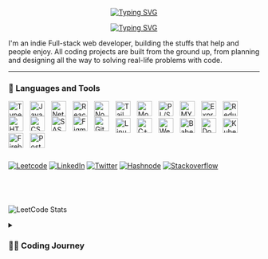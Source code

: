 <p align="center">   
  <a href="https://github.com/RushikeshGandhmal"><img src="https://readme-typing-svg.demolab.com?font=Fira+Code&weight=400&duration=0001&pause=1000&color=F7388D&center=true&width=435&lines=Rushikesh+Gandhmal" alt="Typing SVG" /></a>
  <p align="center">
  <a href="https://git.io/typing-svg"><img src="https://readme-typing-svg.demolab.com?font=Fira+Code&duration=4000&pause=1000&color=F7388D&center=true&width=435&lines=%F0%9F%92%BB+Full-stack+web+developer!;23%2B+years+of+professional+experience!;Always+learning+new+things!" alt="Typing SVG" /></a>  
</p>
</p>

I'm an indie Full-stack web developer, building the stuffs that help and people enjoy. All coding projects are built from the ground up, from planning and designing all the way to solving real-life problems with code.

---

### 🧰 Languages and Tools

<img align="left" alt="TypeScript" width="30px" style="padding-right:10px;" src="https://cdn.jsdelivr.net/gh/devicons/devicon/icons/typescript/typescript-plain.svg" />
<img align="left" alt="JavaScript" width="30px" style="padding-right:10px;" src="https://cdn.jsdelivr.net/gh/devicons/devicon/icons/javascript/javascript-plain.svg" />
<img align="left" alt="Netxjs" width="30px" style="padding-right:10px;" src="https://cdn.jsdelivr.net/gh/devicons/devicon/icons/nextjs/nextjs-original.svg" />
<img align="left" alt="React" width="30px" style="padding-right:10px;" src="https://cdn.jsdelivr.net/gh/devicons/devicon/icons/react/react-original.svg" />
<img align="left" alt="NodeJS" width="30px" style="padding-right:10px;" src="https://cdn.jsdelivr.net/gh/devicons/devicon/icons/nodejs/nodejs-original.svg" />
<img align="left" alt="Tailwind CSS" width="30px" style="padding-right:10px;" src="https://cdn.jsdelivr.net/npm/simple-icons@3.13.0/icons/tailwindcss.svg" />               
<img align="left" alt="MongoDB" width="30px" style="padding-right:10px;" src="https://raw.githubusercontent.com/danielcranney/readme-generator/main/public/icons/skills/mongodb-colored.svg" />
<img align="left" alt="PL/SQL" width="30px" style="padding-right:10px;" src="https://cdn.jsdelivr.net/npm/simple-icons@3.13.0/icons/postgresql.svg" />
<img align="left" alt="MY-SQL" width="30px" style="padding-right:10px;" src="https://img.icons8.com/fluent/50/000000/mysql-logo.png" />
<img align="left" alt="Express" width="30px" style="padding-right:10px;" src="https://raw.githubusercontent.com/danielcranney/readme-generator/main/public/icons/skills/express-colored-dark.svg" />
<img align="left" alt="Redux" width="30px" style="padding-right:10px;" src="https://raw.githubusercontent.com/danielcranney/readme-generator/main/public/icons/skills/redux-colored.svg" />
<img align="left" alt="HTML" width="30px" style="padding-right:10px;" src="https://cdn.jsdelivr.net/gh/devicons/devicon/icons/html5/html5-plain.svg" />
<img align="left" alt="CSS" width="30px" style="padding-right:10px;" src="https://cdn.jsdelivr.net/gh/devicons/devicon/icons/css3/css3-plain.svg" />
<img align="left" alt="SASS" width="30px" style="padding-right:10px;" src="https://cdn.jsdelivr.net/gh/devicons/devicon/icons/sass/sass-original.svg" />
<img align="left" alt="Figma" width="30px" style="padding-right:10px;" src="https://www.vectorlogo.zone/logos/figma/figma-icon.svg" />
<img align="left" alt="Git" width="30px" style="padding-right:10px;" src="https://cdn.jsdelivr.net/gh/devicons/devicon/icons/git/git-original.svg" /> <br/> <br/>
<img align="left" alt="Linux" width="30px" style="padding-right:10px;" src="https://cdn.jsdelivr.net/gh/devicons/devicon/icons/linux/linux-original.svg" />
<img align="left" alt="C++" width="30px" style="padding-right:10px;" src="https://cdn.jsdelivr.net/npm/simple-icons@3.13.0/icons/cplusplus.svg" />
<img align="left" alt="Webpack" width="30px" style="padding-right:10px;" src="https://raw.githubusercontent.com/danielcranney/readme-generator/main/public/icons/skills/webpack-colored.svg" />
<img align="left" alt="Babel" width="30px" style="padding-right:10px;" src="https://raw.githubusercontent.com/danielcranney/readme-generator/main/public/icons/skills/babel-colored-dark.svg" />

<img align="left" alt="Docker" width="30px" style="padding-right:10px;" src="https://cdn.jsdelivr.net/npm/simple-icons@3.13.0/icons/docker.svg" />
<img align="left" alt="Kubernetes" width="30px" style="padding-right:10px;" src="https://cdn.jsdelivr.net/npm/simple-icons@3.13.0/icons/kubernetes.svg" />

<img align="left" alt="Firebase" width="30px" style="padding-right:10px;" src="https://img.icons8.com/color/48/000000/firebase.png" />
<img align="left" alt="Postman" width="30px" style="padding-right:10px;" src="https://www.vectorlogo.zone/logos/getpostman/getpostman-icon.svg" />



<br />

#

<br/>

[![Leetcode](https://img.shields.io/badge/LeetCode-000000?style=for-the-badge&logo=LeetCode&logoColor=#d16c06)](https://leetcode.com/rushikeshgandhmal/)
[![LinkedIn](https://img.shields.io/badge/LinkedIn-0077B5?style=for-the-badge&logo=linkedin&logoColor=white)](https://www.linkedin.com/in/rushikesh-gandhmal/)
[![Twitter](https://img.shields.io/badge/Twitter-1DA1F2?style=for-the-badge&logo=twitter&logoColor=white)](https://twitter.com/rushikesh1s) 
[![Hashnode](https://img.shields.io/badge/Hashnode-2962FF?style=for-the-badge&logo=hashnode&logoColor=white)](https://hashnode.com/@rushikeshdotjs) 
[![Stackoverflow](https://img.shields.io/badge/Stack_Overflow-FE7A16?style=for-the-badge&logo=stack-overflow&logoColor=white)](https://stackoverflow.com/users/20455902/rushikesh-js)

#

<br/>

![LeetCode Stats](https://leetcode.card.workers.dev/rushikeshgandhmal?theme=dark&font=baloo&extension=null)

<details>
 <summary><h3>👨‍💻 Coding Journey</h3></summary>
   I started my coding journey as a naive computer science student with a passion to learn everything I could about this programming world - code, unix, linux, theory. And all the while, teaching myself web development with a dream to build my own app. A desire that landed me a software engineering job upon graduation. Intially i tried a lot's of coding lanuages like python, C, C++, Javascript, and their framworks(if any) basically utill and unless it's code i was okay. I tried mulitple falvours. Ended with working with Java in my first company. Currently exploring Javascript world with focused on Frontend with Reactjs.
